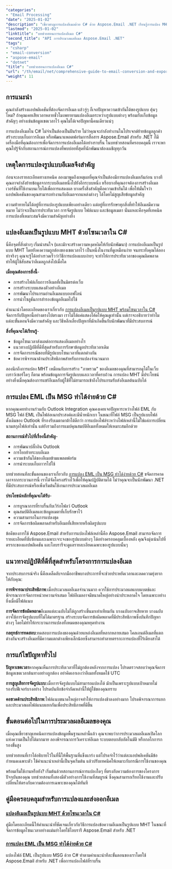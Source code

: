 ```yaml
---
"categories":
- "Email Processing"
"date": "2025-01-02"
"description": "เชี่ยวชาญการแปลงอีเมลด้วย C# ด้วย Aspose.Email .NET เรียนรู้การแปลง MHT, EML เป็น MSG พร้อมการจัดการโซนเวลา บทช่วยสอนทีละขั้นตอนสำหรับนักพัฒนา"
"lastmod": "2025-01-02"
"linktitle": "บทช่วยสอนการแปลงอีเมล C#"
"second_title": "API การประมวลผลอีเมล Aspose.Email .NET"
"tags":
- "csharp"
- "email-conversion"
- "aspose-email"
- "dotnet"
"title": "บทช่วยสอนการแปลงอีเมล C#"
"url": "/th/email/net/comprehensive-guide-to-email-conversion-and-export/"
"weight": 11
---
```


## การแนะนำ

คุณกำลังสร้างแอปพลิเคชันที่ต้องจัดการอีเมล แล้วจู่ๆ ก็เจอปัญหาความเข้ากันได้ของรูปแบบ คุ้นๆ ไหม? ถ้าคุณเคยเสียเวลาหลายชั่วโมงพยายามแปลงอีเมลระหว่างรูปแบบต่างๆ พร้อมกับเก็บข้อมูลสำคัญๆ อย่างเช่นข้อมูลเขตเวลาไว้ คุณไม่ได้เจอปัญหานี้คนเดียวแน่ๆ

การแปลงอีเมลใน C# ไม่จำเป็นต้องเป็นฝันร้าย ไม่ว่าคุณจะกำลังทำงานในโปรเจกต์ย้ายข้อมูลลูกค้า สร้างระบบเก็บถาวรอีเมล หรือพัฒนาแพลตฟอร์มการสื่อสาร Aspose.Email สำหรับ .NET ก็มีเครื่องมือที่คุณต้องการเพื่อจัดการการแปลงอีเมลได้อย่างราบรื่น ในบทช่วยสอนที่ครอบคลุมนี้ เราจะพาคุณไปรู้จักกับสถานการณ์การแปลงที่พบบ่อยที่สุดที่นักพัฒนาต้องเผชิญทุกวัน

## เหตุใดการแปลงรูปแบบอีเมลจึงสำคัญ

ก่อนจะลงรายละเอียดทางเทคนิค ลองมาพูดถึงเหตุผลที่คุณจำเป็นต้องมีการแปลงอีเมลกันก่อน บางทีคุณอาจกำลังย้ายข้อมูลจากระบบอีเมลหนึ่งไปยังอีกระบบหนึ่ง หรือบางทีคุณอาจต้องการสร้างอีเมลเวอร์ชันที่ใช้งานบนเว็บได้เพื่อการแสดงผล บางครั้งสิ่งสำคัญคือความเข้ากันได้ เพื่อให้มั่นใจว่าแอปพลิเคชันของคุณสามารถทำงานกับอีเมลจากแหล่งต่างๆ ได้โดยไม่สูญเสียข้อมูลสำคัญ

ความท้าทายไม่ได้อยู่ที่การแปลงรูปแบบเพียงอย่างเดียว แต่อยู่ที่การรักษาทุกสิ่งที่ทำให้อีเมลมีความหมาย ไม่ว่าจะเป็นการประทับเวลา การจัดรูปแบบ ไฟล์แนบ และข้อมูลเมตา นั่นแหละคือจุดที่เทคนิคการแปลงที่เหมาะสมจึงมีความสำคัญอย่างยิ่ง

## แปลงอีเมลเป็นรูปแบบ MHT ด้วยโซนเวลาใน C#

นี่คือจุดที่สิ่งต่างๆ เริ่มน่าสนใจ (และมักจะสร้างความหงุดหงิดให้กับนักพัฒนา) การแปลงอีเมลเป็นรูปแบบ MHT โดยยังคงความถูกต้องของเขตเวลาไว้ เป็นหนึ่งในงานที่ดูเหมือนง่าย จนกระทั่งคุณได้ลองทำจริงๆ คุณจะรู้ได้อย่างรวดเร็วว่าวิธีการแปลงแบบง่ายๆ จะทำให้การประทับเวลาของคุณผิดพลาด ทำให้ผู้ใช้สับสนว่าอีเมลถูกส่งไปเมื่อใด

**เมื่อคุณต้องการสิ่งนี้**- 
- การสร้างไฟล์เก็บถาวรอีเมลที่เป็นมิตรต่อเว็บ
- การสร้างระบบแสดงตัวอย่างอีเมล
- การพัฒนาโปรแกรมอ่านอีเมลแบบออฟไลน์
- การนำโซลูชันการสำรองข้อมูลอีเมลไปใช้

คำแนะนำโดยละเอียดของเราเกี่ยวกับ [การแปลงอีเมลเป็นรูปแบบ MHT พร้อมโซนเวลาใน C#](./convert-emails-to-mht-format-with-timezone-in-csharp/) จัดการกับปัญหานี้อย่างตรงไปตรงมา เราไม่ได้แค่แสดงโค้ดให้คุณดูเท่านั้น แต่เราจะอธิบายว่าทำไมแต่ละขั้นตอนจึงมีความสำคัญ และวิธีหลีกเลี่ยงปัญหาที่มักเกิดขึ้นกับนักพัฒนาที่มีประสบการณ์

**สิ่งที่คุณจะได้เรียนรู้**-
- ข้อมูลโซนเวลาส่งผลต่อการแสดงอีเมลอย่างไร
- แนวทางปฏิบัติที่ดีที่สุดสำหรับการรักษาข้อมูลประทับเวลาเดิม
- การจัดการกรณีขอบที่มีรูปแบบโซนเวลาที่แตกต่างกัน
- ข้อควรพิจารณาด้านประสิทธิภาพสำหรับการแปลงจำนวนมาก

ลองนึกถึงการแปลง MHT เหมือนกับการสร้าง "ภาพรวม" ของอีเมลของคุณที่สามารถดูได้ในเว็บเบราว์เซอร์ใดๆ ก็ตาม พร้อมข้อมูลการจัดรูปแบบและเวลาที่ครบถ้วน การแปลง MHT มีประโยชน์อย่างยิ่งเมื่อคุณต้องการแชร์อีเมลกับผู้ใช้ที่ไม่สามารถเข้าถึงโปรแกรมรับส่งอีเมลต้นฉบับได้

## การแปลง EML เป็น MSG ทำได้ง่ายด้วย C#

หากคุณเคยทำงานร่วมกับ Outlook Integration คุณคงเคยเจอปัญหาระหว่างไฟล์ EML กับ MSG ไฟล์ EML เป็นไฟล์อเนกประสงค์และมีน้ำหนักเบา ในขณะที่ไฟล์ MSG เป็นรูปแบบไฟล์ดั้งเดิมของ Outlook ที่รองรับเมตาดาต้าได้ดีกว่า การแปลงไฟล์ระหว่างไฟล์เหล่านี้ไม่ใช่แค่การเปลี่ยนนามสกุลไฟล์เท่านั้น แต่ยังรวมถึงการแมปคุณสมบัติอีเมลทั้งหมดให้เหมาะสมอีกด้วย

**สถานการณ์ทั่วไปที่เรื่องนี้สำคัญ**-
- การพัฒนาปลั๊กอิน Outlook
- การโยกย้ายระบบอีเมล
- ความเข้ากันได้ของอีเมลข้ามแพลตฟอร์ม
- การนำระบบเก็บถาวรไปใช้

บทช่วยสอนทีละขั้นตอนของเราเกี่ยวกับ [การแปลง EML เป็น MSG ทำได้ง่ายด้วย C#](./eml-to-msg-convert-made-easy-using-csharp/) ขจัดการคาดเดาจากกระบวนการนี้ เราได้จัดโครงสร้างไว้เพื่อให้คุณปฏิบัติตามได้ ไม่ว่าคุณจะเป็นนักพัฒนา .NET ที่มีประสบการณ์หรือเพิ่งเริ่มต้นใช้งานการประมวลผลอีเมล

**ประโยชน์หลักที่คุณจะได้รับ**-
- การบูรณาการที่ราบรื่นกับเวิร์กโฟลว์ Outlook
- คุณสมบัติอีเมลและข้อมูลเมตาที่เก็บรักษาไว้
- ความสามารถในการแปลงชุด
- การจัดการข้อผิดพลาดสำหรับอีเมลที่เสียหายหรือผิดรูปแบบ

ข้อดีของการใช้ Aspose.Email สำหรับการแปลงไฟล์เหล่านี้คือ Aspose.Email สามารถจัดการรายละเอียดที่ซับซ้อนและเฉพาะเจาะจงของรูปแบบต่างๆ ได้อย่างครอบคลุมเบื้องหลัง คุณจึงมุ่งเน้นไปที่ตรรกะของแอปพลิเคชัน และไลบรารีจะดูแลรายละเอียดเฉพาะของรูปแบบนั้นๆ

## แนวทางปฏิบัติที่ดีที่สุดสำหรับโครงการการแปลงอีเมล

จากประสบการณ์จริง นี่คือเคล็ดลับจากมืออาชีพบางประการที่จะช่วยประหยัดเวลาและลดความยุ่งยากให้กับคุณ:

**การพิจารณาประสิทธิภาพ**:เมื่อประมวลผลอีเมลจำนวนมาก ควรใช้การประมวลผลแบบแบตช์และพิจารณาการจัดการหน่วยความจำเสมอ ไฟล์อีเมลอาจมีขนาดใหญ่อย่างน่าประหลาดใจ โดยเฉพาะอย่างยิ่งเมื่อมีไฟล์แนบ

**การจัดการข้อผิดพลาด**อีเมลแต่ละฉบับไม่ได้ถูกสร้างขึ้นมาเท่าเทียมกัน บางฉบับอาจเสียหาย บางฉบับอาจใช้การจัดรูปแบบที่ไม่ได้มาตรฐาน สร้างระบบจัดการข้อผิดพลาดที่มีประสิทธิภาพซึ่งบันทึกปัญหาต่างๆ โดยไม่ทำให้กระบวนการแปลงทั้งหมดของคุณหยุดทำงาน

**กลยุทธ์การทดสอบ**:ทดสอบการแปลงของคุณด้วยแหล่งอีเมลที่หลากหลายเสมอ ไคลเอนต์อีเมลที่แตกต่างกันจะสร้างอีเมลที่มีความแตกต่างเพียงเล็กน้อยซึ่งสามารถทำลายตรรกะการแปลงที่ไร้เดียงสาได้

## การแก้ไขปัญหาทั่วไป

**ปัญหาเขตเวลา**หากคุณเห็นการประทับเวลาที่ไม่ถูกต้องหลังจากการแปลง โปรดตรวจสอบว่าคุณจัดการข้อมูลเขตเวลาต้นทางอย่างถูกต้อง อย่าคิดเอาเองว่าอีเมลทั้งหมดใช้ UTC

**การสูญเสียการจัดรูปแบบ**:เมื่อการจัดรูปแบบไม่สามารถแปลงได้ มักเป็นเพราะรูปแบบเป้าหมายไม่รองรับฟีเจอร์บางอย่าง โปรดบันทึกข้อจำกัดเหล่านี้ให้ผู้ใช้ของคุณทราบ

**คอขวดด้านประสิทธิภาพ**:ไฟล์แนบขนาดใหญ่อาจทำให้การแปลงช้าลงอย่างมาก โปรดพิจารณาการแยกและประมวลผลไฟล์แนบแยกกันเพื่อประสิทธิภาพที่ดีขึ้น

## ขั้นตอนต่อไปในการประมวลผลอีเมลของคุณ

เมื่อคุณเชี่ยวชาญเทคนิคการแปลงข้อมูลพื้นฐานเหล่านี้แล้ว คุณจะพบว่าการประมวลผลอีเมลเปิดโลกแห่งความเป็นไปได้มากมาย ลองพิจารณาการวิเคราะห์อีเมล ระบบตอบกลับอัตโนมัติ หรือกลไกการกรองขั้นสูง

บทช่วยสอนที่เราได้อธิบายไว้ในที่นี้ให้พื้นฐานที่แข็งแกร่ง แต่โปรดจำไว้ว่าแต่ละแอปพลิเคชันมีข้อกำหนดเฉพาะตัว ใช้คำแนะนำเหล่านี้เป็นจุดเริ่มต้น แล้วปรับเทคนิคให้เหมาะกับกรณีการใช้งานของคุณ

พร้อมเริ่มใช้งานหรือยัง? เริ่มต้นด้วยสถานการณ์การแปลงใดๆ ที่ตรงกับความต้องการของโครงการปัจจุบันของคุณ บทช่วยสอนทั้งสองมีตัวอย่างการใช้งานที่สมบูรณ์ ซึ่งคุณสามารถเรียกใช้งานและปรับเปลี่ยนให้ตรงกับความต้องการเฉพาะของคุณได้ทันที

## คู่มือครอบคลุมสำหรับการแปลงและส่งออกอีเมล
### [แปลงอีเมลเป็นรูปแบบ MHT ด้วยโซนเวลาใน C#](./convert-emails-to-mht-format-with-timezone-in-csharp/)
คู่มือโดยละเอียดนี้ให้คำแนะนำที่ชัดเจนเกี่ยวกับวิธีการแปลงข้อความอีเมลเป็นรูปแบบ MHT ในขณะที่จัดการข้อมูลโซนเวลาอย่างแม่นยำโดยใช้ไลบรารี Aspose.Email สำหรับ .NET
### [การแปลง EML เป็น MSG ทำได้ง่ายด้วย C#](./eml-to-msg-convert-made-easy-using-csharp/)
แปลงไฟล์ EML เป็นรูปแบบ MSG ด้วย C# ทำตามคำแนะนำทีละขั้นตอนของเราโดยใช้ Aspose.Email สำหรับ .NET เพื่อการแปลงไฟล์ที่ราบรื่น